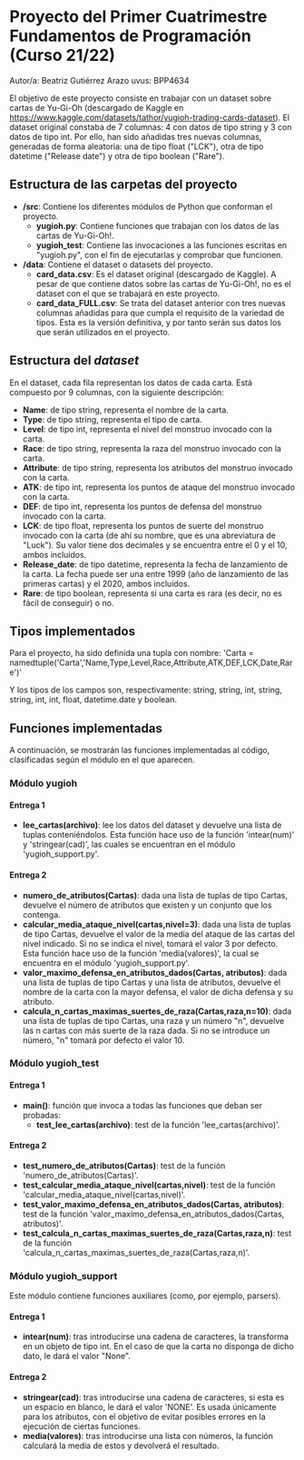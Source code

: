 # Proyecto del Primer Cuatrimestre Fundamentos de Programación (Curso 21/22)
Autor/a: Beatriz Gutiérrez Arazo   uvus: BPP4634

El objetivo de este proyecto consiste en trabajar con un dataset sobre cartas de Yu-Gi-Oh (descargado de Kaggle en https://www.kaggle.com/datasets/tathor/yugioh-trading-cards-dataset). El dataset original constaba de 7 columnas: 4 con datos de tipo string y 3 con datos de tipo int. Por ello, han sido añadidas tres nuevas columnas, generadas de forma aleatoria: una de tipo float ("LCK"), otra de tipo datetime ("Release date") y otra de tipo boolean ("Rare").

## Estructura de las carpetas del proyecto

* **/src**: Contiene los diferentes módulos de Python que conforman el proyecto.
  * **yugioh.py**: Contiene funciones que trabajan con los datos de las cartas de Yu-Gi-Oh!.
  * **yugioh_test**: Contiene las invocaciones a las funciones escritas en "yugioh.py", con el fin de ejecutarlas y comprobar que funcionen.
* **/data**: Contiene el dataset o datasets del proyecto.
  * **card_data.csv**: Es el dataset original (descargado de Kaggle). A pesar de que contiene datos sobre las cartas de Yu-Gi-Oh!, no es el dataset con el que se trabajará en este proyecto.
  * **card_data_FULL.csv**: Se trata del dataset anterior con tres nuevas columnas añadidas para que cumpla el requisito de la variedad de tipos. Esta es la versión definitiva, y por tanto serán sus datos los que serán utilizados en el proyecto.
  
## Estructura del *dataset*

En el dataset, cada fila representan los datos de cada carta. Está compuesto por 9 columnas, con la siguiente descripción:

* **Name**: de tipo string, representa el nombre de la carta.
* **Type**: de tipo string, representa el tipo de carta.
* **Level**: de tipo int, representa el nivel del monstruo invocado con la carta.
* **Race**: de tipo string, representa la raza del monstruo invocado con la carta.
* **Attribute**: de tipo string, representa los atributos del monstruo invocado con la carta.
* **ATK**: de tipo int, representa los puntos de ataque del monstruo invocado con la carta.
* **DEF**: de tipo int, representa los puntos de defensa del monstruo invocado con la carta.
* **LCK**: de tipo float, representa los puntos de suerte del monstruo invocado con la carta (de ahí su nombre, que es una abreviatura de "Luck"). Su valor tiene dos decimales y se encuentra entre el 0 y el 10, ambos incluídos.
* **Release_date**: de tipo datetime, representa la fecha de lanzamiento de la carta. La fecha puede ser una entre 1999 (año de lanzamiento de las primeras cartas) y el 2020, ambos incluídos.
* **Rare**: de tipo boolean, representa si una carta es rara (es decir, no es fácil de conseguir) o no.

## Tipos implementados

Para el proyecto, ha sido definida una tupla con nombre:
'Carta = namedtuple('Carta','Name,Type,Level,Race,Attribute,ATK,DEF,LCK,Date,Rare')'

Y los tipos de los campos son, respectivamente: string, string, int, string, string, int, int, float, datetime.date y boolean.

## Funciones implementadas

A continuación, se mostrarán las funciones implementadas al código, clasificadas según el módulo en el que aparecen.

### Módulo yugioh

#### Entrega 1
* **lee_cartas(archivo)**: lee los datos del dataset y devuelve una lista de tuplas conteniéndolos. Esta función hace uso de la función 'intear(num)' y 'stringear(cad)', las cuales se encuentran en el módulo 'yugioh_support.py'.
#### Entrega 2
* **numero_de_atributos(Cartas)**: dada una lista de tuplas de tipo Cartas, devuelve el número de atributos que existen y un conjunto que los contenga.
* **calcular_media_ataque_nivel(cartas,nivel=3)**: dada una lista de tuplas de tipo Cartas, devuelve el valor de la media del ataque de las cartas del nivel indicado. Si no se indica el nivel, tomará el valor 3 por defecto. Esta función hace uso de la función 'media(valores)', la cual se encuentra en el módulo 'yugioh_support.py'.
* **valor_maximo_defensa_en_atributos_dados(Cartas, atributos)**: dada una lista de tuplas de tipo Cartas y una lista de atributos, devuelve el nombre de la carta con la mayor defensa, el valor de dicha defensa y su atributo.
* **calcula_n_cartas_maximas_suertes_de_raza(Cartas,raza,n=10)**: dada una lista de tuplas de tipo Cartas, una raza y un número "n", devuelve las n cartas con más suerte de la raza dada. Si no se introduce un número, "n" tomará por defecto el valor 10.

### Módulo yugioh_test

#### Entrega 1
* **main()**: función que invoca a todas las funciones que deban ser probadas:
  * **test_lee_cartas(archivo)**: test de la función 'lee_cartas(archivo)'.
#### Entrega 2
  * **test_numero_de_atributos(Cartas)**: test de la función 'numero_de_atributos(Cartas)'.
  * **test_calcular_media_ataque_nivel(cartas,nivel)**: test de la función 'calcular_media_ataque_nivel(cartas,nivel)'.
  * **test_valor_maximo_defensa_en_atributos_dados(Cartas, atributos)**: test de la función 'valor_maximo_defensa_en_atributos_dados(Cartas, atributos)'.
  * **test_calcula_n_cartas_maximas_suertes_de_raza(Cartas,raza,n)**: test de la función 'calcula_n_cartas_maximas_suertes_de_raza(Cartas,raza,n)'.

### Módulo yugioh_support

Este módulo contiene funciones auxiliares (como, por ejemplo, parsers).
#### Entrega 1
* **intear(num)**: tras introducirse una cadena de caracteres, la transforma en un objeto de tipo int. En el caso de que la carta no disponga de dicho dato, le dará el valor "None".
#### Entrega 2
* **stringear(cad)**: tras introducirse una cadena de caracteres, si esta es un espacio en blanco, le dará el valor 'NONE'. Es usada únicamente para los atributos, con el objetivo de evitar posibles errores en la ejecución de ciertas funciones.
* **media(valores)**: tras introducirse una lista con números, la función calculará la media de estos y devolverá el resultado.